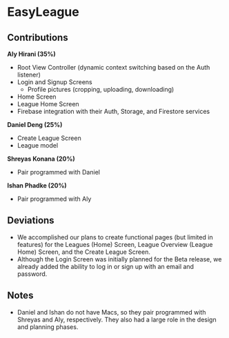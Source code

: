 # EasyLeague

## Contributions

**Aly Hirani (35%)**
- Root View Controller (dynamic context switching based on the Auth listener)
- Login and Signup Screens
  - Profile pictures (cropping, uploading, downloading)
- Home Screen
- League Home Screen
- Firebase integration with their Auth, Storage, and Firestore services

**Daniel Deng (25%)**
- Create League Screen
- League model

**Shreyas Konana (20%)**
- Pair programmed with Daniel

**Ishan Phadke (20%)**
- Pair programmed with Aly

## Deviations
- We accomplished our plans to create functional pages (but limited in features) for the Leagues (Home) Screen, League Overview (League Home) Screen, and the Create League Screen.
- Although the Login Screen was initially planned for the Beta release, we already added the ability to log in or sign up with an email and password.

## Notes
- Daniel and Ishan do not have Macs, so they pair programmed with Shreyas and Aly, respectively. They also had a large role in the design and planning phases.
